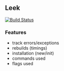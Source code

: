 ## Leek

[![Build Status](https://travis-ci.org/twokul/leek.svg)](https://travis-ci.org/twokul/leek)

### Features

+ track errors/exceptions
+ rebuilds (timings)
+ installation (new/init)
+ commands used
+ flags used
